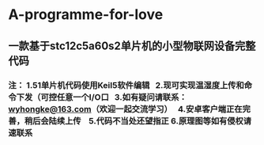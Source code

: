 # A-programme-for-love
## 一款基于stc12c5a60s2单片机的小型物联网设备完整代码
### 注： 1.51单片机代码使用Keil5软件编辑    2.现可实现温湿度上传和命令下发（可控任意一个I/O口    3.如有疑问请联系：wyhongke@163.com（欢迎一起交流学习）   4.安卓客户端正在完善，稍后会陆续上传    5.代码不当处还望指正   6.原理图等如有侵权请速联系
